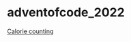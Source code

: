 # adventofcode_2022

[Calorie counting](https://github.com/ianhandel/adventofcode_2022/blob/main/day_01/advent_of_code_01.md)
